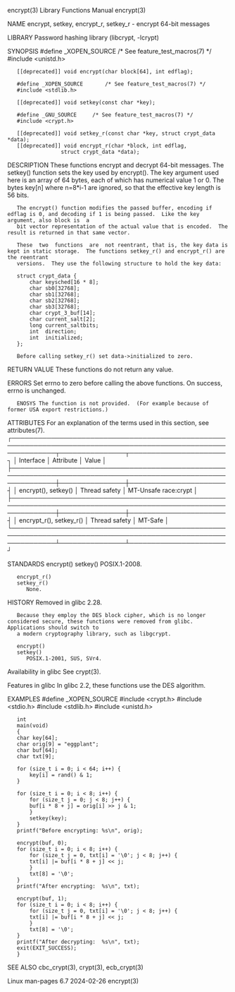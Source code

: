 encrypt(3)							   Library Functions Manual							    encrypt(3)

NAME
       encrypt, setkey, encrypt_r, setkey_r - encrypt 64-bit messages

LIBRARY
       Password hashing library (libcrypt, -lcrypt)

SYNOPSIS
       #define _XOPEN_SOURCE	   /* See feature_test_macros(7) */
       #include <unistd.h>

       [[deprecated]] void encrypt(char block[64], int edflag);

       #define _XOPEN_SOURCE	   /* See feature_test_macros(7) */
       #include <stdlib.h>

       [[deprecated]] void setkey(const char *key);

       #define _GNU_SOURCE	   /* See feature_test_macros(7) */
       #include <crypt.h>

       [[deprecated]] void setkey_r(const char *key, struct crypt_data *data);
       [[deprecated]] void encrypt_r(char *block, int edflag,
				     struct crypt_data *data);

DESCRIPTION
       These  functions encrypt and decrypt 64-bit messages.  The setkey() function sets the key used by encrypt().  The key argument used here is an array of
       64 bytes, each of which has numerical value 1 or 0.  The bytes key[n] where n=8*i-1 are ignored, so that the effective key length is 56 bits.

       The encrypt() function modifies the passed buffer, encoding if edflag is 0, and decoding if 1 is being passed.  Like the key argument, also block is  a
       bit vector representation of the actual value that is encoded.  The result is returned in that same vector.

       These  two  functions  are  not reentrant, that is, the key data is kept in static storage.  The functions setkey_r() and encrypt_r() are the reentrant
       versions.  They use the following structure to hold the key data:

	   struct crypt_data {
	       char keysched[16 * 8];
	       char sb0[32768];
	       char sb1[32768];
	       char sb2[32768];
	       char sb3[32768];
	       char crypt_3_buf[14];
	       char current_salt[2];
	       long current_saltbits;
	       int  direction;
	       int  initialized;
	   };

       Before calling setkey_r() set data->initialized to zero.

RETURN VALUE
       These functions do not return any value.

ERRORS
       Set errno to zero before calling the above functions.  On success, errno is unchanged.

       ENOSYS The function is not provided.  (For example because of former USA export restrictions.)

ATTRIBUTES
       For an explanation of the terms used in this section, see attributes(7).
       ┌──────────────────────────────────────────────────────────────────────────────────────────────────────────────┬───────────────┬──────────────────────┐
       │ Interface												      │ Attribute     │ Value		     │
       ├──────────────────────────────────────────────────────────────────────────────────────────────────────────────┼───────────────┼──────────────────────┤
       │ encrypt(), setkey()											      │ Thread safety │ MT-Unsafe race:crypt │
       ├──────────────────────────────────────────────────────────────────────────────────────────────────────────────┼───────────────┼──────────────────────┤
       │ encrypt_r(), setkey_r()										      │ Thread safety │ MT-Safe		     │
       └──────────────────────────────────────────────────────────────────────────────────────────────────────────────┴───────────────┴──────────────────────┘

STANDARDS
       encrypt()
       setkey()
	      POSIX.1-2008.

       encrypt_r()
       setkey_r()
	      None.

HISTORY
       Removed in glibc 2.28.

       Because they employ the DES block cipher, which is no longer considered secure, these functions were removed from glibc.	 Applications should switch to
       a modern cryptography library, such as libgcrypt.

       encrypt()
       setkey()
	      POSIX.1-2001, SUS, SVr4.

   Availability in glibc
       See crypt(3).

   Features in glibc
       In glibc 2.2, these functions use the DES algorithm.

EXAMPLES
       #define _XOPEN_SOURCE
       #include <crypt.h>
       #include <stdio.h>
       #include <stdlib.h>
       #include <unistd.h>

       int
       main(void)
       {
	   char key[64];
	   char orig[9] = "eggplant";
	   char buf[64];
	   char txt[9];

	   for (size_t i = 0; i < 64; i++) {
	       key[i] = rand() & 1;
	   }

	   for (size_t i = 0; i < 8; i++) {
	       for (size_t j = 0; j < 8; j++) {
		   buf[i * 8 + j] = orig[i] >> j & 1;
	       }
	       setkey(key);
	   }
	   printf("Before encrypting: %s\n", orig);

	   encrypt(buf, 0);
	   for (size_t i = 0; i < 8; i++) {
	       for (size_t j = 0, txt[i] = '\0'; j < 8; j++) {
		   txt[i] |= buf[i * 8 + j] << j;
	       }
	       txt[8] = '\0';
	   }
	   printf("After encrypting:  %s\n", txt);

	   encrypt(buf, 1);
	   for (size_t i = 0; i < 8; i++) {
	       for (size_t j = 0, txt[i] = '\0'; j < 8; j++) {
		   txt[i] |= buf[i * 8 + j] << j;
	       }
	       txt[8] = '\0';
	   }
	   printf("After decrypting:  %s\n", txt);
	   exit(EXIT_SUCCESS);
       }

SEE ALSO
       cbc_crypt(3), crypt(3), ecb_crypt(3)

Linux man-pages 6.7							  2024-02-26								    encrypt(3)
